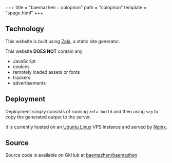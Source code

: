 +++
title = "baemazhen :: colophon"
path = "colophon"
template = "spage.html"
+++

## Technology

This website is built using [Zola](https://www.getzola.org/), a static site generator.

This website **DOES NOT** contain any

- JavaScript
- cookies
- remotely loaded assets or fonts
- trackers
- advertisements

## Deployment

Deployment simply consists of running `zola build` and then using `scp` to copy the generated output to the server.

It is currently hosted on an [Ubuntu Linux](https://ubuntu.com/server) VPS instance and served by [Nginx](https://nginx.org/).

## Source

Source code is available on GitHub at [baemazhen/baemazhen](https://github.com/baemazhen/baemazhen)